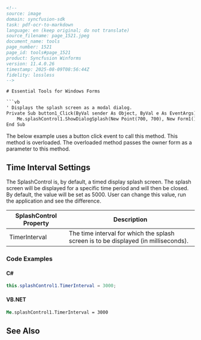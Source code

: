 ```html
<!-- 
source: image
domain: syncfusion-sdk
task: pdf-ocr-to-markdown
language: en (keep original; do not translate)
source_filename: page_1521.jpeg
document_name: tools
page_number: 1521
page_id: tools#page_1521
product: Syncfusion Winforms
version: 11.4.0.26
timestamp: 2025-08-09T08:56:44Z
fidelity: lossless
-->

# Essential Tools for Windows Forms

```vb
' Displays the splash screen as a modal dialog.
Private Sub button1_Click(ByVal sender As Object, ByVal e As EventArgs)
    Me.splashControl1.ShowDialogSplash(New Point(700, 700), New Form1())
End Sub
```

The below example uses a button click event to call this method. This method is overloaded. The overloaded method passes the owner form as a parameter to this method.

## Time Interval Settings

The SplashControl is, by default, a timed display splash screen. The splash screen will be displayed for a specific time period and will then be closed. By default, the value will be set as 5000. User can change this value, run the application and see the difference.

| SplashControl Property | Description |
|------------------------|-------------|
| TimerInterval           | The time interval for which the splash screen is to be displayed (in milliseconds). |

### Code Examples

#### C#

```csharp
this.splashControl1.TimerInterval = 3000;
```

#### VB.NET

```vb
Me.splashControl1.TimerInterval = 3000
```

## See Also

<!-- tags: [syncfusion, winforms, splashscreen, timerinterval, modaldialog] keywords: [essential tools, windows forms, splash screen, time interval, timed display, owner form, overloading, modal dialog, C#, VB.NET] -->
```